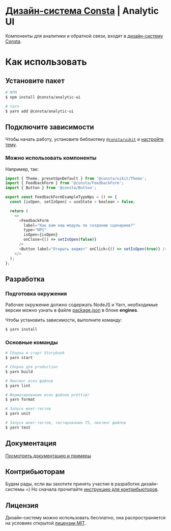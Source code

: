 # [Дизайн-система Consta](http://consta.consta.design/) | Analytic UI

Компоненты для аналитики и обратной связи, входят в [дизайн-систему Consta](https://github.com/consta-design-system/uikit).

# Как использовать

## Установите пакет

```sh
# NPM
$ npm install @consta/analytic-ui

# Yarn
$ yarn add @consta/analytic-ui
```

## Подключите зависимости

Чтобы начать работу, установите библиотеку [`@consta/uikit`](https://www.npmjs.com/package/@consta/uikit) и [настройте тему](http://uikit.consta.design/?path=/docs/components-theme--playground).

### Можно использовать компоненты

Например, так:

```js
import { Theme, presetGpnDefault } from '@consta/uikit/Theme';
import { FeedbackForm } from '@consta/FeedbackForm';
import { Button } from '@consta/Button';

export const FeedbackFormExampleTypeNps = () => {
  const [isOpen, setIsOpen] = useState < boolean > false;

  return (
    <>
      <FeedbackForm
        label="Как вам наш модуль по созданию сценариев?"
        type="NPS"
        isOpen={isOpen}
        onClose={() => setIsOpen(false)}
      />
      <Button label="Открыть виджет" onClick={() => setIsOpen(true)} />
    </>
  );
};
```

## Разработка

### Подготовка окружения

Рабочее окружение должно содержать NodeJS и Yarn, необходимые версии можно узнать в файле [package.json](./package.json) в блоке **engines**.

Чтобы установить зависимости, выполните команду:

```sh
$ yarn install
```

### Основные команды

```sh
# Сборка и старт Storybook
$ yarn start

# Сборка для production
$ yarn build

# Линтинг всех файлов
$ yarn lint

# Форматирование всех файлов prettier
$ yarn format

# Запуск юнит-тестов
$ yarn unit

# Запуск юнит-тестов, тестирование TS, линтинг файлов
$ yarn test
```

## Документация

[Посмотреть документацию и примеры](http://analytic-ui.consta.design/)

## Контрибьюторам

Будем рады, если вы захотите принять участие в разработке дизайн-системы =) Но сначала прочитайте [инструкцию для контрибьюторов](http://uikit.consta.design/?path=/docs/common-develop-contributors--page).

## Лицензия

Дизайн-систему можно использовать бесплатно, она распространяется на условиях открытой [лицензии MIT](https://consta.consta.design/static/licence_mit.pdf).
